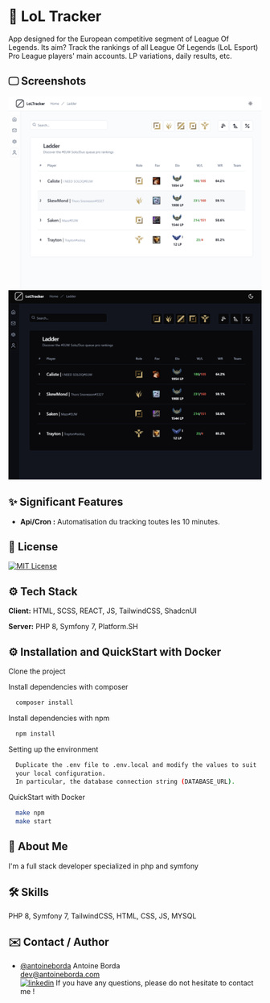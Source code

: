 
# 🎉 LoL Tracker

App designed for the European competitive segment of League Of Legends. Its aim? Track the rankings of all League Of Legends (LoL Esport) Pro League players' main accounts. LP variations, daily results, etc.

## 🖵 Screenshots

![App Screenshot](/readmelight.png)
![App Screenshot](/readmedark.png)

## ✨ Significant Features

- **Api/Cron :** Automatisation du tracking toutes les 10 minutes.

## 📌 License

[![MIT License](https://img.shields.io/badge/License-MIT-green.svg)](https://choosealicense.com/licenses/mit/)

## ⚙️ Tech Stack

**Client:** HTML, SCSS, REACT, JS, TailwindCSS, ShadcnUI

**Server:** PHP 8, Symfony 7, Platform.SH

## ⚙️ Installation and QuickStart with Docker

Clone the project

Install dependencies with composer

```bash
  composer install
```

Install dependencies with npm

```bash
  npm install
```

Setting up the environment

```bash
  Duplicate the .env file to .env.local and modify the values to suit 
  your local configuration.
  In particular, the database connection string (DATABASE_URL).
```

QuickStart with Docker

```bash
  make npm
  make start
```

## 🚀 About Me

I'm a full stack developer specialized in php and symfony

## 🛠 Skills

PHP 8, Symfony 7, TailwindCSS, HTML, CSS, JS, MYSQL

## ✉️ Contact / Author

- [@antoineborda](https://www.github.com/antoineborda)
Antoine Borda  
[dev@antoineborda.com](mailto:pro@antoineborda.com)  
[![linkedin](https://img.shields.io/badge/linkedin-0A66C2?style=for-the-badge&logo=linkedin&logoColor=white)](https://www.linkedin.com/in/antoineborda/) 
If you have any questions, please do not hesitate to contact me !